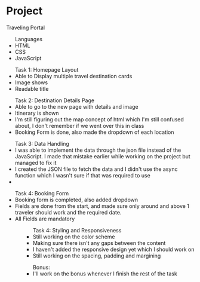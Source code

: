 # Project
Traveling Portal

<ul>Languages
    <li>HTML</li>
    <li>CSS</li>
    <li>JavaScript</li>
</ul>

<ul>Task 1: Homepage Layout
<li>Able to Display multiple travel destination cards</li>
<li> Image shows </li>
<li> Readable title</li>
</ul>

<ul>Task 2: Destination Details Page
<li>Able to go to the new page with details and image</li>
<li>Itinerary is shown</li>
<li>I'm still figuring out the map concept of html which I'm still confused about, I don't remember if we went over this in class</li>
<li>Booking Form is done, also made the dropdown of each location</li>
</ul>

<ul>Task 3: Data Handling
<li> I was able to implement the data through the json file instead of the JavaScript. I made that mistake earlier while working on the project but managed to fix it</li>
<li>I created the JSON file to fetch the data and I didn't use the async function which I wasn't sure if that was required to use<li>
</ul>

<ul>Task 4: Booking Form
<li>Booking form is completed, also added dropdown</li>
<li>Fields are done from the start, and made sure only around and above 1 traveler should work and the required date. </li>
<li>All Fields are mandatory</li>
<ul>

<ul> Task 4: Styling and Responsiveness
<li>Still working on the color scheme</li>
<li>Making sure there isn't any gaps between the content</li>
<li>I haven't added the responsive design yet which I should work on</li>
<li>Still working on the spacing, padding and margining</li>
</ul>

<ul> Bonus:
<li>I'll work on the bonus whenever I finish the rest of the task</li>
</ul>

